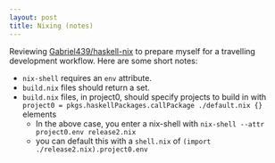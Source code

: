 ```yaml
---
layout: post
title: Nixing (notes)
---
```


Reviewing [Gabriel439/haskell-nix](https://github.com/Gabriel439/haskell-nix) to prepare myself for a travelling development workflow. Here are some short notes:

- `nix-shell` requires an `env` attribute.
- `build.nix` files should return a set.
- `build.nix` files, in project0, should specify projects to build in with `project0 = pkgs.haskellPackages.callPackage ./default.nix {}` elements
  - In the above case, you enter a nix-shell with `nix-shell --attr project0.env release2.nix`
  - you can default this with a `shell.nix` of `(import ./release2.nix).project0.env`

